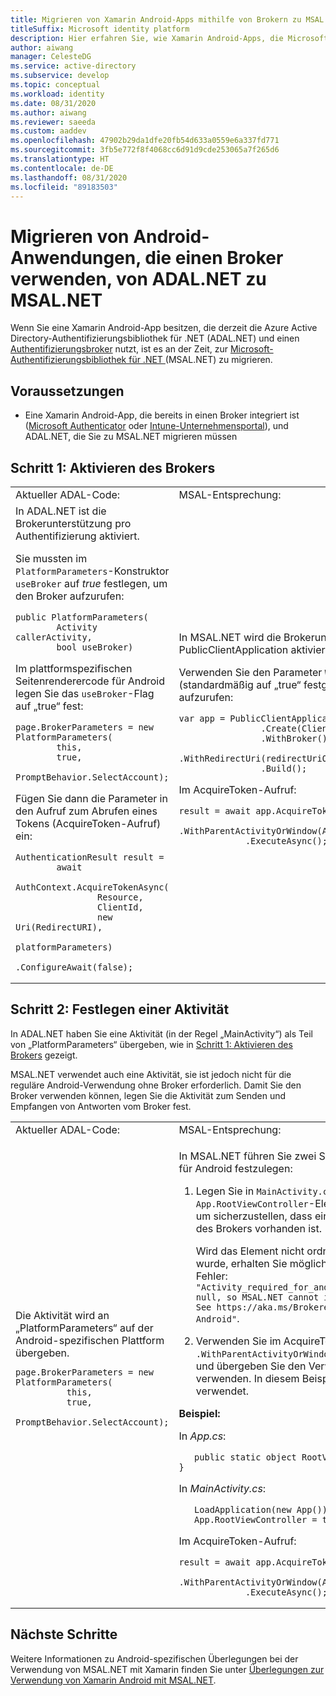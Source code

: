 ```yaml
---
title: Migrieren von Xamarin Android-Apps mithilfe von Brokern zu MSAL.NET
titleSuffix: Microsoft identity platform
description: Hier erfahren Sie, wie Xamarin Android-Apps, die Microsoft Authenticator oder das Intune-Unternehmensportal verwenden, von ADAL.NET zu MSAL.NET migriert werden.
author: aiwang
manager: CelesteDG
ms.service: active-directory
ms.subservice: develop
ms.topic: conceptual
ms.workload: identity
ms.date: 08/31/2020
ms.author: aiwang
ms.reviewer: saeeda
ms.custom: aaddev
ms.openlocfilehash: 47902b29da1dfe20fb54d633a0559e6a337fd771
ms.sourcegitcommit: 3fb5e772f8f4068cc6d91d9cde253065a7f265d6
ms.translationtype: HT
ms.contentlocale: de-DE
ms.lasthandoff: 08/31/2020
ms.locfileid: "89183503"
---
```

# <a name="migrate-android-applications-that-use-a-broker-from-adalnet-to-msalnet"></a>Migrieren von Android-Anwendungen, die einen Broker verwenden, von ADAL.NET zu MSAL.NET

Wenn Sie eine Xamarin Android-App besitzen, die derzeit die Azure Active Directory-Authentifizierungsbibliothek für .NET (ADAL.NET) und einen [Authentifizierungsbroker](brokered-auth.md) nutzt, ist es an der Zeit, zur [Microsoft-Authentifizierungsbibliothek für .NET ](msal-overview.md) (MSAL.NET) zu migrieren.

## <a name="prerequisites"></a>Voraussetzungen

* Eine Xamarin Android-App, die bereits in einen Broker integriert ist ([Microsoft Authenticator](https://play.google.com/store/apps/details?id=com.azure.authenticator) oder [Intune-Unternehmensportal](https://play.google.com/store/apps/details?id=com.microsoft.windowsintune.companyportal)), und ADAL.NET, die Sie zu MSAL.NET migrieren müssen

## <a name="step-1-enable-the-broker"></a>Schritt 1: Aktivieren des Brokers

<table>
<tr><td>Aktueller ADAL-Code:</td><td>MSAL-Entsprechung:</td></tr>
<tr><td>
In ADAL.NET ist die Brokerunterstützung pro Authentifizierung aktiviert.

Sie mussten im `PlatformParameters`-Konstruktor `useBroker` auf *true* festlegen, um den Broker aufzurufen:

```CSharp
public PlatformParameters(
        Activity callerActivity,
        bool useBroker)
```

Im plattformspezifischen Seitenrenderercode für Android legen Sie das `useBroker`-Flag auf „true“ fest:

```CSharp
page.BrokerParameters = new PlatformParameters(
        this,
        true,
        PromptBehavior.SelectAccount);
```

Fügen Sie dann die Parameter in den Aufruf zum Abrufen eines Tokens (AcquireToken-Aufruf) ein:

```CSharp
AuthenticationResult result =
        await
            AuthContext.AcquireTokenAsync(
                Resource,
                ClientId,
                new Uri(RedirectURI),
                platformParameters)
                .ConfigureAwait(false);
```

</td><td>
In MSAL.NET wird die Brokerunterstützung wird pro PublicClientApplication aktiviert.

Verwenden Sie den Parameter `WithBroker()` (standardmäßig auf „true“ festgelegt), um den Broker aufzurufen:

```CSharp
var app = PublicClientApplicationBuilder
                .Create(ClientId)
                .WithBroker()
                .WithRedirectUri(redirectUriOnAndroid)
                .Build();
```

Im AcquireToken-Aufruf:

```CSharp
result = await app.AcquireTokenInteractive(scopes)
             .WithParentActivityOrWindow(App.RootViewController)
             .ExecuteAsync();
```
</table>

## <a name="step-2-set-an-activity"></a>Schritt 2: Festlegen einer Aktivität

In ADAL.NET haben Sie eine Aktivität (in der Regel „MainActivity“) als Teil von „PlatformParameters“ übergeben, wie in [Schritt 1: Aktivieren des Brokers](#step-1-enable-the-broker) gezeigt.

MSAL.NET verwendet auch eine Aktivität, sie ist jedoch nicht für die reguläre Android-Verwendung ohne Broker erforderlich. Damit Sie den Broker verwenden können, legen Sie die Aktivität zum Senden und Empfangen von Antworten vom Broker fest.

<table>
<tr><td>Aktueller ADAL-Code:</td><td>MSAL-Entsprechung:</td></tr>
<tr><td>
Die Aktivität wird an „PlatformParameters“ auf der Android-spezifischen Plattform übergeben.

```CSharp
page.BrokerParameters = new PlatformParameters(
          this,
          true,
          PromptBehavior.SelectAccount);
```
</td><td>

In MSAL.NET führen Sie zwei Schritte aus, um die Aktivität für Android festzulegen:

1. Legen Sie in `MainActivity.cs` das `App.RootViewController`-Element auf `MainActivity` fest, um sicherzustellen, dass eine Aktivität mit dem Aufruf des Brokers vorhanden ist.

    Wird das Element nicht ordnungsgemäß festgelegt wurde, erhalten Sie möglicherweise den folgenden Fehler: `"Activity_required_for_android_broker":"Activity is null, so MSAL.NET cannot invoke the Android broker. See https://aka.ms/Brokered-Authentication-for-Android"`.

1. Verwenden Sie im AcquireTokenInteractive-Aufruf `.WithParentActivityOrWindow(App.RootViewController)`, und übergeben Sie den Verweis an die Aktivität, die Sie verwenden. In diesem Beispiel wird „MainActivity“ verwendet.

**Beispiel:**

In *App.cs*:

```CSharp
   public static object RootViewController { get; set; }
```

In *MainActivity.cs*:

```CSharp
   LoadApplication(new App());
   App.RootViewController = this;
```

Im AcquireToken-Aufruf:

```CSharp
result = await app.AcquireTokenInteractive(scopes)
             .WithParentActivityOrWindow(App.RootViewController)
             .ExecuteAsync();
```
</table>

## <a name="next-steps"></a>Nächste Schritte

Weitere Informationen zu Android-spezifischen Überlegungen bei der Verwendung von MSAL.NET mit Xamarin finden Sie unter [Überlegungen zur Verwendung von Xamarin Android mit MSAL.NET](msal-net-xamarin-android-considerations.md).